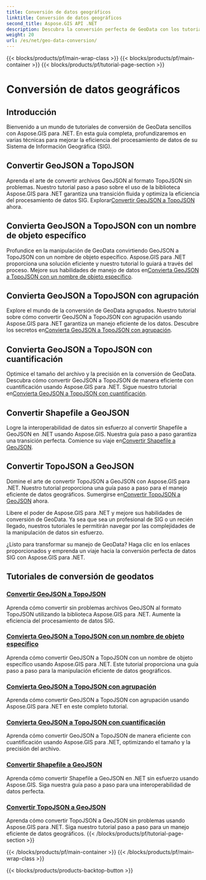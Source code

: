```yaml
---
title: Conversión de datos geográficos
linktitle: Conversión de datos geográficos
second_title: Aspose.GIS API .NET
description: Descubra la conversión perfecta de GeoData con los tutoriales de Aspose.GIS para .NET. Aprenda a convertir GeoJSON a TopoJSON, Shapefile a GeoJSON y más.
weight: 20
url: /es/net/geo-data-conversion/
---
```


{{< blocks/products/pf/main-wrap-class >}}
{{< blocks/products/pf/main-container >}}
{{< blocks/products/pf/tutorial-page-section >}}

# Conversión de datos geográficos

## Introducción

Bienvenido a un mundo de tutoriales de conversión de GeoData sencillos con Aspose.GIS para .NET. En esta guía completa, profundizaremos en varias técnicas para mejorar la eficiencia del procesamiento de datos de su Sistema de Información Geográfica (SIG).

## Convertir GeoJSON a TopoJSON
 Aprenda el arte de convertir archivos GeoJSON al formato TopoJSON sin problemas. Nuestro tutorial paso a paso sobre el uso de la biblioteca Aspose.GIS para .NET garantiza una transición fluida y optimiza la eficiencia del procesamiento de datos SIG. Explorar[Convertir GeoJSON a TopoJSON](./convert-geojson-to-topojson/) ahora.

## Convierta GeoJSON a TopoJSON con un nombre de objeto específico
 Profundice en la manipulación de GeoData convirtiendo GeoJSON a TopoJSON con un nombre de objeto específico. Aspose.GIS para .NET proporciona una solución eficiente y nuestro tutorial lo guiará a través del proceso. Mejore sus habilidades de manejo de datos en[Convierta GeoJSON a TopoJSON con un nombre de objeto específico](./convert-geojson-to-topojson-with-specific-object-name/).

## Convierta GeoJSON a TopoJSON con agrupación
Explore el mundo de la conversión de GeoData agrupados. Nuestro tutorial sobre cómo convertir GeoJSON a TopoJSON con agrupación usando Aspose.GIS para .NET garantiza un manejo eficiente de los datos. Descubre los secretos en[Convierta GeoJSON a TopoJSON con agrupación](./convert-geojson-to-topojson-with-grouping/).

## Convierta GeoJSON a TopoJSON con cuantificación
 Optimice el tamaño del archivo y la precisión en la conversión de GeoData. Descubra cómo convertir GeoJSON a TopoJSON de manera eficiente con cuantificación usando Aspose.GIS para .NET. Sigue nuestro tutorial en[Convierta GeoJSON a TopoJSON con cuantificación](./convert-geojson-to-topojson-with-quantization/).

## Convertir Shapefile a GeoJSON
 Logre la interoperabilidad de datos sin esfuerzo al convertir Shapefile a GeoJSON en .NET usando Aspose.GIS. Nuestra guía paso a paso garantiza una transición perfecta. Comience su viaje en[Convertir Shapefile a GeoJSON](./convert-shapefile-to-geojson/).

## Convertir TopoJSON a GeoJSON
 Domine el arte de convertir TopoJSON a GeoJSON con Aspose.GIS para .NET. Nuestro tutorial proporciona una guía paso a paso para el manejo eficiente de datos geográficos. Sumergirse en[Convertir TopoJSON a GeoJSON](./convert-topojson-to-geojson/) ahora.

Libere el poder de Aspose.GIS para .NET y mejore sus habilidades de conversión de GeoData. Ya sea que sea un profesional de SIG o un recién llegado, nuestros tutoriales le permitirán navegar por las complejidades de la manipulación de datos sin esfuerzo.

¿Listo para transformar su manejo de GeoData? Haga clic en los enlaces proporcionados y emprenda un viaje hacia la conversión perfecta de datos SIG con Aspose.GIS para .NET.
## Tutoriales de conversión de geodatos
### [Convertir GeoJSON a TopoJSON](./convert-geojson-to-topojson/)
Aprenda cómo convertir sin problemas archivos GeoJSON al formato TopoJSON utilizando la biblioteca Aspose.GIS para .NET. Aumente la eficiencia del procesamiento de datos SIG.
### [Convierta GeoJSON a TopoJSON con un nombre de objeto específico](./convert-geojson-to-topojson-with-specific-object-name/)
Aprenda cómo convertir GeoJSON a TopoJSON con un nombre de objeto específico usando Aspose.GIS para .NET. Este tutorial proporciona una guía paso a paso para la manipulación eficiente de datos geográficos.
### [Convierta GeoJSON a TopoJSON con agrupación](./convert-geojson-to-topojson-with-grouping/)
Aprenda cómo convertir GeoJSON a TopoJSON con agrupación usando Aspose.GIS para .NET en este completo tutorial.
### [Convierta GeoJSON a TopoJSON con cuantificación](./convert-geojson-to-topojson-with-quantization/)
Aprenda cómo convertir GeoJSON a TopoJSON de manera eficiente con cuantificación usando Aspose.GIS para .NET, optimizando el tamaño y la precisión del archivo.
### [Convertir Shapefile a GeoJSON](./convert-shapefile-to-geojson/)
Aprenda cómo convertir Shapefile a GeoJSON en .NET sin esfuerzo usando Aspose.GIS. Siga nuestra guía paso a paso para una interoperabilidad de datos perfecta.
### [Convertir TopoJSON a GeoJSON](./convert-topojson-to-geojson/)
Aprenda cómo convertir TopoJSON a GeoJSON sin problemas usando Aspose.GIS para .NET. Siga nuestro tutorial paso a paso para un manejo eficiente de datos geográficos.
{{< /blocks/products/pf/tutorial-page-section >}}

{{< /blocks/products/pf/main-container >}}
{{< /blocks/products/pf/main-wrap-class >}}

{{< blocks/products/products-backtop-button >}}
